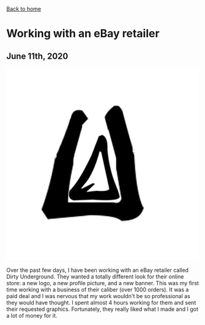 [Back to home](https://sidrao02.github.io/sidsite/)
# Working with an eBay retailer
## June 11th, 2020
![dirtund](/assets/path/dirtyundlogo.jpg)

Over the past few days, I have been working with an eBay retailer called Dirty Underground. They wanted a totally different look for their online store: a new logo, a new profile picture, and a new banner. This was my first time working with a business of their caliber (over 1000 orders). It was a paid deal and I was nervous that my work wouldn't be so professional as they would have thought. I spent almost 4 hours working for them and sent their requested graphics. Fortunately, they really liked what I made and I got a lot of money for it.
